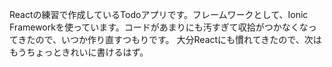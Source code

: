 Reactの練習で作成しているTodoアプリです。フレームワークとして、Ionic Frameworkを使っています。コードがあまりにも汚すぎて収拾がつかなくなってきたので、いつか作り直すつもりです。
大分Reactにも慣れてきたので、次はもうちょっときれいに書けるはず。
